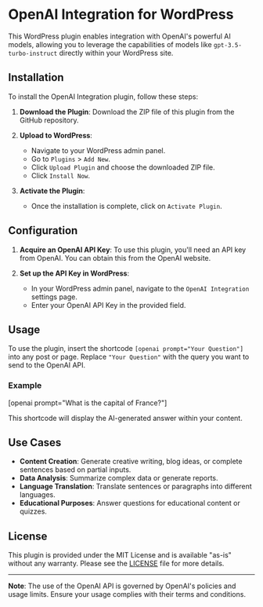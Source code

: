 # OpenAI Integration for WordPress

This WordPress plugin enables integration with OpenAI's powerful AI models, allowing you to leverage the capabilities of models like `gpt-3.5-turbo-instruct` directly within your WordPress site. 

## Installation

To install the OpenAI Integration plugin, follow these steps:

1. **Download the Plugin**: Download the ZIP file of this plugin from the GitHub repository.

2. **Upload to WordPress**:
   - Navigate to your WordPress admin panel.
   - Go to `Plugins` > `Add New`.
   - Click `Upload Plugin` and choose the downloaded ZIP file.
   - Click `Install Now`.

3. **Activate the Plugin**:
   - Once the installation is complete, click on `Activate Plugin`.

## Configuration

1. **Acquire an OpenAI API Key**: To use this plugin, you'll need an API key from OpenAI. You can obtain this from the OpenAI website.

2. **Set up the API Key in WordPress**:
   - In your WordPress admin panel, navigate to the `OpenAI Integration` settings page.
   - Enter your OpenAI API Key in the provided field.

## Usage

To use the plugin, insert the shortcode `[openai prompt="Your Question"]` into any post or page. Replace `"Your Question"` with the query you want to send to the OpenAI API.

### Example

[openai prompt="What is the capital of France?"]


This shortcode will display the AI-generated answer within your content.

## Use Cases

- **Content Creation**: Generate creative writing, blog ideas, or complete sentences based on partial inputs.
- **Data Analysis**: Summarize complex data or generate reports.
- **Language Translation**: Translate sentences or paragraphs into different languages.
- **Educational Purposes**: Answer questions for educational content or quizzes.

## License

This plugin is provided under the MIT License and is available "as-is" without any warranty. Please see the [LICENSE](LICENSE) file for more details.

---

**Note**: The use of the OpenAI API is governed by OpenAI's policies and usage limits. Ensure your usage complies with their terms and conditions.
